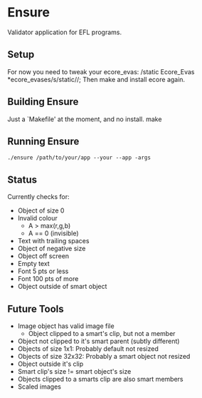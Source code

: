 Ensure
======

Validator application for EFL programs.


Setup
-----

For now you need to tweak your ecore_evas:
	/static Ecore_Evas *ecore_evases/s/static//;
Then make and install ecore again.

Building Ensure
---------------

Just a `Makefile' at the moment, and no install.
    make

Running Ensure
--------------

    ./ensure /path/to/your/app --your --app -args

Status
------

Currently checks for:
   * Object of size 0
   * Invalid colour
      - A > max(r,g,b)
      - A == 0 (invisible)
   * Text with trailing spaces
   * Object of negative size
   * Object off screen
   * Empty text
   * Font 5 pts or less
   * Font 100 pts of more
   * Object outside of smart object


Future Tools
------------

   * Image object has valid image file
      * Object clipped to a smart's clip, but not a member
   * Object not clipped to it's smart parent (subtly different)
   * Objects of size 1x1: Probably default not resized
   * Objects of size 32x32: Probably a smart object not resized
   * Object outside it's clip
   * Smart clip's size != smart object's size
   * Objects clipped to a smarts clip are also smart members
   * Scaled images

